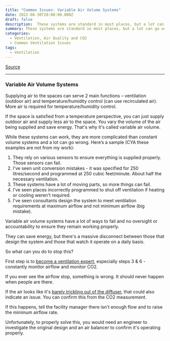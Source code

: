 ```yaml
---
title: "Common Issues: Variable Air Volume Systems"
date: 2022-06-30T20:08:00.000Z
draft: false
description:  These systems are standard in most places, but a lot can go wrong causing poor ventilation. Here’s an explanation.
summary: These systems are standard in most places, but a lot can go wrong causing poor ventilation. Here’s an explanation.
categories:
  - Ventilation, Air Quality and CO2
  - Common Ventilation Issues
tags:
  - Ventilation
---
```

[Source](https://twitter.com/joeyfox85/status/1542600864329875460)

---

### Variable Air Volume Systems

Supplying air to the spaces can serve 2 main functions – ventilation (outdoor air) and temperature/humidity control (can use recirculated air). More air is required for temperature/humidity control.

If the space is satisfied from a temperature perspective, you can just supply outdoor air and supply less air to the space. You vary the volume of the air being supplied and save energy. That's why it's called variable air volume.

While these systems can work, they are more complicated than constant volume systems and a lot can go wrong. Here’s a sample (CYA these examples are not from my work):
1. They rely on various sensors to ensure everything is supplied properly. Those sensors can fail.
2. I've seen unit conversion mistakes - it was specified for 250 litres/second and programmed at 250 cubic feet/minute. About half the necessary ventilation.
3. These systems have a lot of moving parts, so more things can fail. 
4. I've seen places incorrectly programmed to shut off ventilation if heating or cooling weren't required.
5. I've seen consultants design the system to meet ventilation requirements at maximum airflow and not minimum airflow (big mistake).

Variable air volume systems have a lot of ways to fail and no oversight or accountability to ensure they remain working properly.

They can save energy, but there's a massive disconnect between those that design the system and those that watch it operate on a daily basis.

So what can you do to stop this?

First step is to [become a ventilation expert](/tweets/ventilation-training/), especially steps 3 & 6 - constantly monitor airflow and monitor CO2.

If you ever see the airflow stop, something is wrong. It should never happen when people are there.

If the air looks like it's [barely trickling out of the diffuser](https://twitter.com/joeyfox85/status/1512128635528003586), that could also indicate an issue. You can confirm this from the CO2 measurement.

If this happens, tell the facility manager there isn't enough flow and to raise the minimum airflow rate. 

Unfortunately, to properly solve this, you would need an engineer to investigate the original design and an air balancer to confirm it's operating properly.